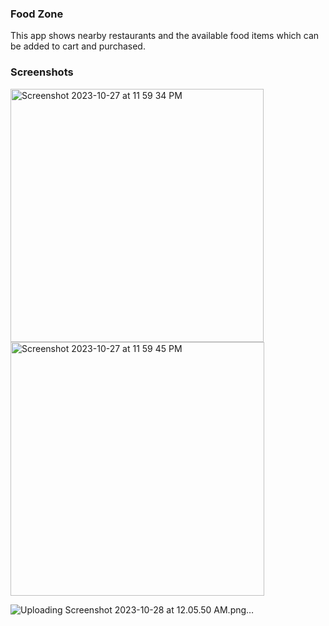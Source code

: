 ### Food Zone
This app shows nearby restaurants and the available food items which can be added to cart and purchased.


### Screenshots

<img width="405" alt="Screenshot 2023-10-27 at 11 59 34 PM" src="https://github.com/pankaj610/FoodZone/assets/36084571/53b5f643-b8af-4d42-a0c5-0d84b0039e4d">

<img width="406" alt="Screenshot 2023-10-27 at 11 59 45 PM" src="https://github.com/pankaj610/FoodZone/assets/36084571/87fb8085-aea5-4b8c-b432-2bf71958a2a9">

![Uploading Screenshot 2023-10-28 at 12.05.50 AM.png…]()
